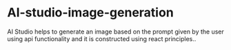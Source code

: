# AI-studio-image-generation
AI Studio helps to generate an image based on the prompt given by the user using api functionality and it is constructed using react principles..
